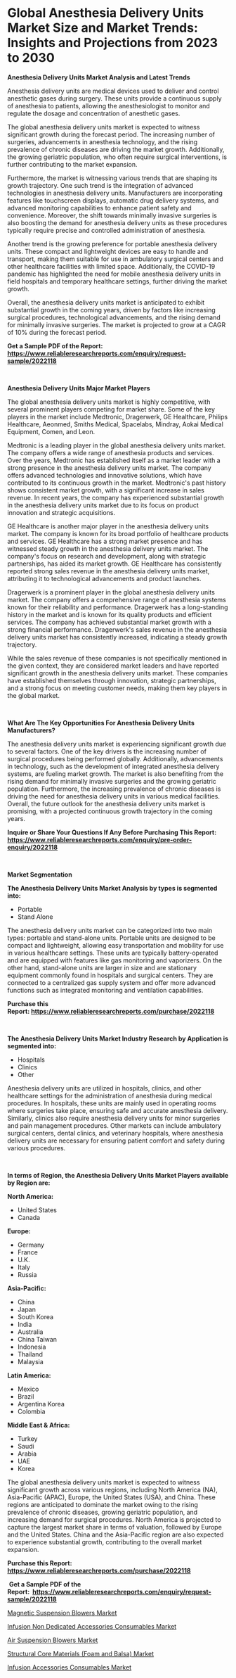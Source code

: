 <p><h1>Global Anesthesia Delivery Units Market Size and Market Trends: Insights and Projections from 2023 to 2030</h1></p><p><strong>Anesthesia Delivery Units Market Analysis and Latest Trends</strong></p>
<p><p>Anesthesia delivery units are medical devices used to deliver and control anesthetic gases during surgery. These units provide a continuous supply of anesthesia to patients, allowing the anesthesiologist to monitor and regulate the dosage and concentration of anesthetic gases.</p><p>The global anesthesia delivery units market is expected to witness significant growth during the forecast period. The increasing number of surgeries, advancements in anesthesia technology, and the rising prevalence of chronic diseases are driving the market growth. Additionally, the growing geriatric population, who often require surgical interventions, is further contributing to the market expansion.</p><p>Furthermore, the market is witnessing various trends that are shaping its growth trajectory. One such trend is the integration of advanced technologies in anesthesia delivery units. Manufacturers are incorporating features like touchscreen displays, automatic drug delivery systems, and advanced monitoring capabilities to enhance patient safety and convenience. Moreover, the shift towards minimally invasive surgeries is also boosting the demand for anesthesia delivery units as these procedures typically require precise and controlled administration of anesthesia.</p><p>Another trend is the growing preference for portable anesthesia delivery units. These compact and lightweight devices are easy to handle and transport, making them suitable for use in ambulatory surgical centers and other healthcare facilities with limited space. Additionally, the COVID-19 pandemic has highlighted the need for mobile anesthesia delivery units in field hospitals and temporary healthcare settings, further driving the market growth.</p><p>Overall, the anesthesia delivery units market is anticipated to exhibit substantial growth in the coming years, driven by factors like increasing surgical procedures, technological advancements, and the rising demand for minimally invasive surgeries. The market is projected to grow at a CAGR of 10% during the forecast period.</p></p>
<p><strong>Get a Sample PDF of the Report:&nbsp; <a href="https://www.reliableresearchreports.com/enquiry/request-sample/2022118">https://www.reliableresearchreports.com/enquiry/request-sample/2022118</a></strong></p>
<p>&nbsp;</p>
<p><strong>Anesthesia Delivery Units Major Market Players</strong></p>
<p><p>The global anesthesia delivery units market is highly competitive, with several prominent players competing for market share. Some of the key players in the market include Medtronic, Dragerwerk, GE Healthcare, Philips Healthcare, Aeonmed, Smiths Medical, Spacelabs, Mindray, Aokai Medical Equipment, Comen, and Leon.</p><p>Medtronic is a leading player in the global anesthesia delivery units market. The company offers a wide range of anesthesia products and services. Over the years, Medtronic has established itself as a market leader with a strong presence in the anesthesia delivery units market. The company offers advanced technologies and innovative solutions, which have contributed to its continuous growth in the market. Medtronic's past history shows consistent market growth, with a significant increase in sales revenue. In recent years, the company has experienced substantial growth in the anesthesia delivery units market due to its focus on product innovation and strategic acquisitions.</p><p>GE Healthcare is another major player in the anesthesia delivery units market. The company is known for its broad portfolio of healthcare products and services. GE Healthcare has a strong market presence and has witnessed steady growth in the anesthesia delivery units market. The company's focus on research and development, along with strategic partnerships, has aided its market growth. GE Healthcare has consistently reported strong sales revenue in the anesthesia delivery units market, attributing it to technological advancements and product launches.</p><p>Dragerwerk is a prominent player in the global anesthesia delivery units market. The company offers a comprehensive range of anesthesia systems known for their reliability and performance. Dragerwerk has a long-standing history in the market and is known for its quality products and efficient services. The company has achieved substantial market growth with a strong financial performance. Dragerwerk's sales revenue in the anesthesia delivery units market has consistently increased, indicating a steady growth trajectory.</p><p>While the sales revenue of these companies is not specifically mentioned in the given context, they are considered market leaders and have reported significant growth in the anesthesia delivery units market. These companies have established themselves through innovation, strategic partnerships, and a strong focus on meeting customer needs, making them key players in the global market.</p></p>
<p>&nbsp;</p>
<p><strong>What Are The Key Opportunities For Anesthesia Delivery Units Manufacturers?</strong></p>
<p><p>The anesthesia delivery units market is experiencing significant growth due to several factors. One of the key drivers is the increasing number of surgical procedures being performed globally. Additionally, advancements in technology, such as the development of integrated anesthesia delivery systems, are fueling market growth. The market is also benefiting from the rising demand for minimally invasive surgeries and the growing geriatric population. Furthermore, the increasing prevalence of chronic diseases is driving the need for anesthesia delivery units in various medical facilities. Overall, the future outlook for the anesthesia delivery units market is promising, with a projected continuous growth trajectory in the coming years.</p></p>
<p><strong>Inquire or Share Your Questions If Any Before Purchasing This Report: <a href="https://www.reliableresearchreports.com/enquiry/pre-order-enquiry/2022118">https://www.reliableresearchreports.com/enquiry/pre-order-enquiry/2022118</a></strong></p>
<p>&nbsp;</p>
<p><strong>Market Segmentation</strong></p>
<p><strong>The Anesthesia Delivery Units Market Analysis by types is segmented into:</strong></p>
<p><ul><li>Portable</li><li>Stand Alone</li></ul></p>
<p><p>The anesthesia delivery units market can be categorized into two main types: portable and stand-alone units. Portable units are designed to be compact and lightweight, allowing easy transportation and mobility for use in various healthcare settings. These units are typically battery-operated and are equipped with features like gas monitoring and vaporizers. On the other hand, stand-alone units are larger in size and are stationary equipment commonly found in hospitals and surgical centers. They are connected to a centralized gas supply system and offer more advanced functions such as integrated monitoring and ventilation capabilities.</p></p>
<p><strong>Purchase this Report:&nbsp;<a href="https://www.reliableresearchreports.com/purchase/2022118">https://www.reliableresearchreports.com/purchase/2022118</a></strong></p>
<p>&nbsp;</p>
<p><strong>The Anesthesia Delivery Units Market Industry Research by Application is segmented into:</strong></p>
<p><ul><li>Hospitals</li><li>Clinics</li><li>Other</li></ul></p>
<p><p>Anesthesia delivery units are utilized in hospitals, clinics, and other healthcare settings for the administration of anesthesia during medical procedures. In hospitals, these units are mainly used in operating rooms where surgeries take place, ensuring safe and accurate anesthesia delivery. Similarly, clinics also require anesthesia delivery units for minor surgeries and pain management procedures. Other markets can include ambulatory surgical centers, dental clinics, and veterinary hospitals, where anesthesia delivery units are necessary for ensuring patient comfort and safety during various procedures.</p></p>
<p>&nbsp;</p>
<p><strong>In terms of Region, the Anesthesia Delivery Units Market Players available by Region are:</strong></p>
<p>
    <p> <strong> North America: </strong>
        <ul>
            <li>United States</li>
            <li>Canada</li>
        </ul>
        </p> 
    <p> <strong> Europe: </strong>
        <ul>
            <li>Germany</li>
            <li>France</li>
            <li>U.K.</li>
            <li>Italy</li>
            <li>Russia</li>
        </ul>
        </p> 
    <p> <strong> Asia-Pacific: </strong>
        <ul>
            <li>China</li>
            <li>Japan</li>
            <li>South Korea</li>
            <li>India</li>
            <li>Australia</li>
            <li>China Taiwan</li>
            <li>Indonesia</li>
            <li>Thailand</li>
            <li>Malaysia</li>
        </ul>
        </p> 
    <p> <strong> Latin America: </strong>
        <ul>
            <li>Mexico</li>
            <li>Brazil</li>
            <li>Argentina Korea</li>
            <li>Colombia</li>
        </ul>
        </p> 
    <p> <strong> Middle East & Africa: </strong>
        <ul>
            <li>Turkey</li>
            <li>Saudi</li>
            <li>Arabia</li>
            <li>UAE</li>
            <li>Korea</li>
        </ul>
    </p>
    </p>
<p><p>The global anesthesia delivery units market is expected to witness significant growth across various regions, including North America (NA), Asia-Pacific (APAC), Europe, the United States (USA), and China. These regions are anticipated to dominate the market owing to the rising prevalence of chronic diseases, growing geriatric population, and increasing demand for surgical procedures. North America is projected to capture the largest market share in terms of valuation, followed by Europe and the United States. China and the Asia-Pacific region are also expected to experience substantial growth, contributing to the overall market expansion.</p></p>
<p><strong>Purchase this Report: <a href="https://www.reliableresearchreports.com/purchase/2022118">https://www.reliableresearchreports.com/purchase/2022118</a></strong></p>
<p>&nbsp;<strong>Get a Sample PDF of the Report:&nbsp;&nbsp;<a href="https://www.reliableresearchreports.com/enquiry/request-sample/2022118">https://www.reliableresearchreports.com/enquiry/request-sample/2022118</a></strong></p>
<p><strong></strong></p>
<p><p><a href="https://medium.com/@odellernser/magnetic-suspension-blowers-market-furnishes-information-on-market-share-market-trends-and-market-c9627fe902c6">Magnetic Suspension Blowers Market</a></p><p><a href="https://github.com/Paul14Anderson63/Market-Research-Report-List-1/blob/main/infusion-non-dedicated-accessories-consumables-market.md">Infusion Non Dedicated Accessories Consumables Market</a></p><p><a href="https://medium.com/@gussiehauck/air-suspension-blowers-market-size-cagr-trends-2024-2030-8a2e1bdfd97e">Air Suspension Blowers Market</a></p><p><a href="https://medium.com/@mhdhonirp23/analyzing-structural-core-materials-foam-and-balsa-market-global-industry-perspective-and-387c083ddfc1">Structural Core Materials (Foam and Balsa) Market</a></p><p><a href="https://github.com/dringals/Market-Research-Report-List-1/blob/main/infusion-accessories-consumables-market.md">Infusion Accessories Consumables Market</a></p></p>